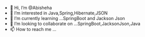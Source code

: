 - 👋 Hi, I’m @Abisheha
- 👀 I’m interested in Java,Spring,Hibernate,JSON
- 🌱 I’m currently learning ...SpringBoot and Jackson Json
- 💞️ I’m looking to collaborate on ...SpringBoot,JacksonJson,Java
- 📫 How to reach me ...

<!---
Abisheha/Abisheha is a ✨ special ✨ repository because its `README.md` (this file) appears on your GitHub profile.
You can click the Preview link to take a look at your changes.
--->
